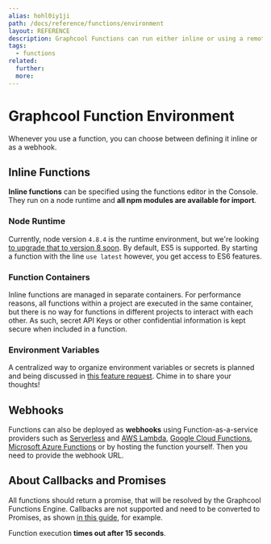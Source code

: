 ```yaml
---
alias: hohl0iy1ji
path: /docs/reference/functions/environment
layout: REFERENCE
description: Graphcool Functions can run either inline or using a remote webhook.
tags:
  - functions
related:
  further:
  more:
---
```


# Graphcool Function Environment

Whenever you use a function, you can choose between defining it inline or as a webhook.

## Inline Functions

**Inline functions** can be specified using the functions editor in the Console. They run on a node runtime and **all npm modules are available for import**.

### Node Runtime

Currently, node version `4.8.4` is the runtime environment, but we're looking [to upgrade that to version 8 soon](https://github.com/graphcool/feature-requests/issues/237). By default, ES5 is supported. By starting a function with the line `use latest` however, you get access to ES6 features.

### Function Containers

Inline functions are managed in separate containers. For performance reasons, all functions within a project are executed in the same container, but there is no way for functions in different projects to interact with each other. As such, secret API Keys or other confidential information is kept secure when included in a function.

### Environment Variables

A centralized way to organize environment variables or secrets is planned and being discussed in [this feature request](https://github.com/graphcool/feature-requests/issues/229). Chime in to share your thoughts!

## Webhooks

Functions can also be deployed as **webhooks** using Function-as-a-service providers such as [Serverless](https://serverless.com/) and [AWS Lambda](https://aws.amazon.com/lambda/), [Google Cloud Functions](https://cloud.google.com/functions/), [Microsoft Azure Functions](https://azure.microsoft.com/) or by hosting the function yourself. Then you need to provide the webhook URL.

## About Callbacks and Promises

All functions should return a promise, that will be resolved by the Graphcool Functions Engine. Callbacks are not supported and need to be converted to Promises, as shown [in this  guide](https://egghead.io/lessons/javascript-convert-a-callback-to-a-promise), for example.

Function execution **times out after 15 seconds**.
